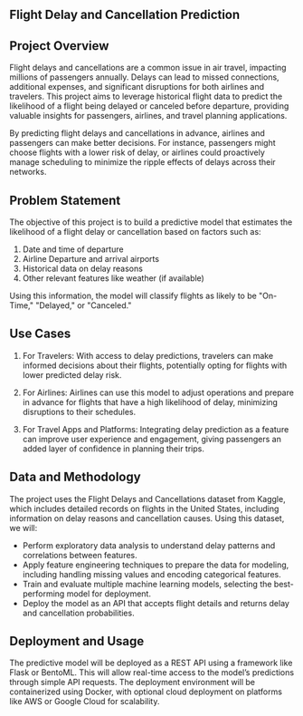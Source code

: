 ## Flight Delay and Cancellation Prediction

## Project Overview

Flight delays and cancellations are a common issue in air travel, impacting millions of passengers annually. 
Delays can lead to missed connections, additional expenses, and significant disruptions for both airlines and 
travelers. 
This project aims to leverage historical flight data to predict the likelihood of a flight being
delayed or canceled before departure, providing valuable insights for passengers, airlines, and travel planning applications.

By predicting flight delays and cancellations in advance, airlines and passengers can make better decisions. 
For instance, passengers might choose flights with a lower risk of delay, or airlines could proactively 
manage scheduling to minimize the ripple effects of delays across their networks.

## Problem Statement

The objective of this project is to build a predictive model that estimates the likelihood of a flight delay or cancellation based on factors such as:

1. Date and time of departure
2. Airline Departure and arrival airports
3. Historical data on delay reasons
4. Other relevant features like weather (if available)

Using this information, the model will classify flights as likely to be "On-Time," "Delayed," or "Canceled."


## Use Cases

1. For Travelers: With access to delay predictions, travelers can make informed decisions about their flights, potentially opting for flights with lower predicted delay risk.

2. For Airlines: Airlines can use this model to adjust operations and prepare in advance for flights that have a high likelihood of delay, minimizing disruptions to their schedules.

3. For Travel Apps and Platforms: Integrating delay prediction as a feature can improve user experience and engagement, giving passengers an added layer of confidence in planning their trips.

## Data and Methodology
The project uses the Flight Delays and Cancellations dataset from Kaggle, which includes detailed records on flights in the United States, including information on delay reasons and cancellation causes. Using this dataset, we will:

- Perform exploratory data analysis to understand delay patterns and correlations between features.
- Apply feature engineering techniques to prepare the data for modeling, including handling missing values and encoding categorical features.
- Train and evaluate multiple machine learning models, selecting the best-performing model for deployment.
- Deploy the model as an API that accepts flight details and returns delay and cancellation probabilities.

## Deployment and Usage
The predictive model will be deployed as a REST API using a framework like Flask or BentoML. This will allow real-time access to the model’s predictions through simple API requests. 
The deployment environment will be containerized using Docker, with optional cloud deployment on platforms like AWS or Google Cloud for scalability.

